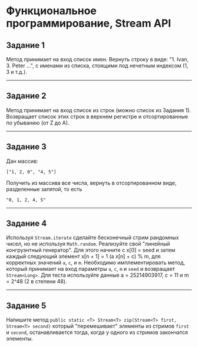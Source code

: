 # Функциональное программирование, Stream API

## Задание 1

Метод принимает на вход список имен. Вернуть строку в виде: "1. Ivan, 3. Peter ...", с именами из списка, стоящими под нечетным индексом (1, 3 и т.д.).

--------------

## Задание 2

Метод принимает на вход список из строк (можно список из Задания 1). 
Возвращает список этих строк в верхнем регистре и отсортированные по убыванию (от Z до А).

--------------

## Задание 3

Дан массив:

```
["1, 2, 0", "4, 5"]
```

Получить из массива все числа, вернуть в отсортированном виде, разделенные запятой, то есть

```
"0, 1, 2, 4, 5"
```

--------------

## Задание 4

Используя `Stream.iterate` сделайте бесконечный стрим рандомных чисел, но не используя `Math.random`. 
Реализуйте свой "линейный конгруэнтный генератор". 
Для этого начните с x[0] = seed и затем каждый следующий элемент x[n + 1] = 1 (a x[n] + c) % m, для корректных значений `a`, `c`, и `m`. 
Необходимо имплементировать метод, который принимает на вход параметры `a`, `c`, `m` и `seed` и возвращает `Stream<Long>`. 
Для теста используйте данные a = 25214903917, c = 11 и m = 2^48 (2 в степени 48).

--------------

## Задание 5

Напишите метод `public static <T> Stream<T> zip(Stream<T> first, Stream<T> second)` который "перемешивает" элементы из стримов `first` и `second`, останавливается тогда, когда у одного из стримов закончатся элементы.